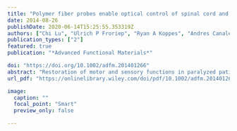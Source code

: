 ```yaml
---
title: "Polymer fiber probes enable optical control of spinal cord and muscle function in vivo"
date: 2014-08-26
publishDate: 2020-06-14T15:25:55.353319Z
authors: ["Chi Lu", "Ulrich P Froriep", "Ryan A Koppes", "Andres Canales", "Vittorio Caggiano", "Jennifer Selvidge", "Emilio Bizzi", "Polina Anikeeva"]
publication_types: ["2"]
featured: true
publication: "*Advanced Functional Materials*"

doi: "https://doi.org/10.1002/adfm.201401266"
abstract: "Restoration of motor and sensory functions in paralyzed patients requires the development of tools for simultaneous recording and stimulation of neural activity in the spinal cord. In addition to its complex neurophysiology, the spinal cord presents technical challenges stemming from its flexible fibrous structure and repeated elastic deformation during normal motion. To address these engineering constraints, we developed highly flexible fiber probes, consisting entirely of polymers, for combined optical stimulation and recording of neural activity. The fabricated fiber probes exhibit low‐loss light transmission even under repeated extreme bending deformations. Using our fiber probes, we demonstrate simultaneous recording and optogenetic stimulation of neural activity in the spinal cord of transgenic mice expressing the light sensitive protein channelrhodopsin 2 (ChR2). Furthermore, optical stimulation of the spinal cord with the polymer fiber probes induces on‐demand limb movements that correlate with electromyographical (EMG) activity."
url_pdf: "https://onlinelibrary.wiley.com/doi/pdf/10.1002/adfm.201401266"

image:
  caption: ""
  focal_point: "Smart"
  preview_only: false

---
```


